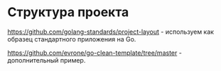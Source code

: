 # Структура проекта

https://github.com/golang-standards/project-layout - используем как образец стандартного приложения на Go.

https://github.com/evrone/go-clean-template/tree/master - дополнительный пример.